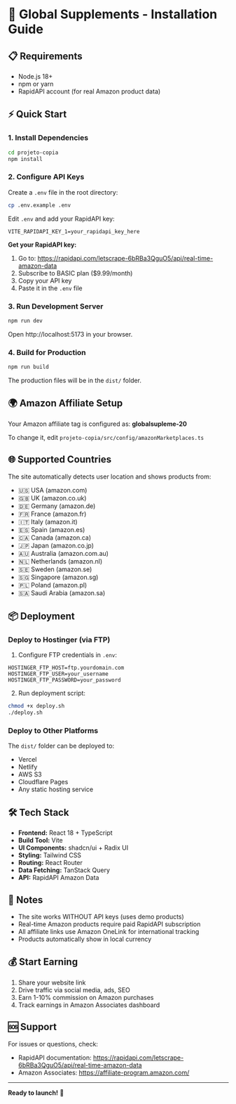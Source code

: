# 🚀 Global Supplements - Installation Guide

## 📋 Requirements

- Node.js 18+ 
- npm or yarn
- RapidAPI account (for real Amazon product data)

## ⚡ Quick Start

### 1. Install Dependencies

```bash
cd projeto-copia
npm install
```

### 2. Configure API Keys

Create a `.env` file in the root directory:

```bash
cp .env.example .env
```

Edit `.env` and add your RapidAPI key:

```env
VITE_RAPIDAPI_KEY_1=your_rapidapi_key_here
```

**Get your RapidAPI key:**
1. Go to: https://rapidapi.com/letscrape-6bRBa3QguO5/api/real-time-amazon-data
2. Subscribe to BASIC plan ($9.99/month)
3. Copy your API key
4. Paste it in the `.env` file

### 3. Run Development Server

```bash
npm run dev
```

Open http://localhost:5173 in your browser.

### 4. Build for Production

```bash
npm run build
```

The production files will be in the `dist/` folder.

## 🌍 Amazon Affiliate Setup

Your Amazon affiliate tag is configured as: **globalsupleme-20**

To change it, edit `projeto-copia/src/config/amazonMarketplaces.ts`

## 🌐 Supported Countries

The site automatically detects user location and shows products from:
- 🇺🇸 USA (amazon.com)
- 🇬🇧 UK (amazon.co.uk)
- 🇩🇪 Germany (amazon.de)
- 🇫🇷 France (amazon.fr)
- 🇮🇹 Italy (amazon.it)
- 🇪🇸 Spain (amazon.es)
- 🇨🇦 Canada (amazon.ca)
- 🇯🇵 Japan (amazon.co.jp)
- 🇦🇺 Australia (amazon.com.au)
- 🇳🇱 Netherlands (amazon.nl)
- 🇸🇪 Sweden (amazon.se)
- 🇸🇬 Singapore (amazon.sg)
- 🇵🇱 Poland (amazon.pl)
- 🇸🇦 Saudi Arabia (amazon.sa)

## 📦 Deployment

### Deploy to Hostinger (via FTP)

1. Configure FTP credentials in `.env`:
```env
HOSTINGER_FTP_HOST=ftp.yourdomain.com
HOSTINGER_FTP_USER=your_username
HOSTINGER_FTP_PASSWORD=your_password
```

2. Run deployment script:
```bash
chmod +x deploy.sh
./deploy.sh
```

### Deploy to Other Platforms

The `dist/` folder can be deployed to:
- Vercel
- Netlify
- AWS S3
- Cloudflare Pages
- Any static hosting service

## 🛠️ Tech Stack

- **Frontend:** React 18 + TypeScript
- **Build Tool:** Vite
- **UI Components:** shadcn/ui + Radix UI
- **Styling:** Tailwind CSS
- **Routing:** React Router
- **Data Fetching:** TanStack Query
- **API:** RapidAPI Amazon Data

## 📝 Notes

- The site works WITHOUT API keys (uses demo products)
- Real-time Amazon products require paid RapidAPI subscription
- All affiliate links use Amazon OneLink for international tracking
- Products automatically show in local currency

## 💰 Start Earning

1. Share your website link
2. Drive traffic via social media, ads, SEO
3. Earn 1-10% commission on Amazon purchases
4. Track earnings in Amazon Associates dashboard

## 🆘 Support

For issues or questions, check:
- RapidAPI documentation: https://rapidapi.com/letscrape-6bRBa3QguO5/api/real-time-amazon-data
- Amazon Associates: https://affiliate-program.amazon.com/

---

**Ready to launch!** 🎉
